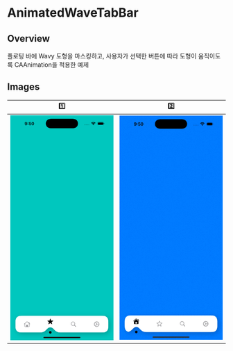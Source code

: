 # AnimatedWaveTabBar

## Overview

플로팅 바에 Wavy 도형을 마스킹하고, 사용자가 선택한 버튼에 따라 도형이 움직이도록 CAAnimation을 적용한 예제

## Images

| 1️⃣  | 2️⃣ |
| :-: | :-: |
|  <img src="./screenshots/1.png" alt="drawing" width="250"/>   |  <img src="./screenshots/2.gif" alt="drawing" width="250"/>   |
